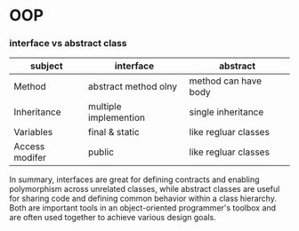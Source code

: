 # OOP 
### interface vs abstract class
|subject|interface| abstract|
|---|---|---|
|Method|abstract method olny| method can have body|
|Inheritance| multiple implemention | single inheritance|
|Variables|final & static|like regluar classes|
|Access modifer|public|like regluar classes|

In summary, interfaces are great for defining contracts and enabling polymorphism across unrelated classes, while abstract classes are useful for sharing code and defining common behavior within a class hierarchy. Both are important tools in an object-oriented programmer's toolbox and are often used together to achieve various design goals.